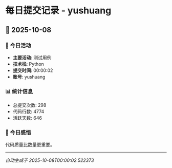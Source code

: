 # 每日提交记录 - yushuang

## 📅 2025-10-08

### 🎯 今日活动
- **主要活动**: 测试用例
- **技术栈**: Python
- **提交时间**: 00:00:02
- **账号**: yushuang

### 📊 统计信息
- 总提交次数: 298
- 代码行数: 4774
- 活跃天数: 646

### 💭 今日感悟
代码质量比数量更重要。

---
*自动生成于 2025-10-08T00:00:02.522373*
